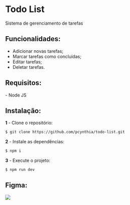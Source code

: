 <h1>Todo List</h1> 
<p>Sistema de gerenciamento de tarefas</p>  

<h2>Funcionalidades:</h2>

- Adicionar novas tarefas;
- Marcar tarefas como concluídas;
- Editar tarefas;
- Deletar tarefas.

<h2>Requisitos:</h2>
- Node JS

<h2>Instalação:</h2>

**1** - Clone o repositório:
```bash
$ git clone https://github.com/pcynthia/todo-list.git
```

**2** - Instale as dependências:
```bash
$ npm i
```

**3** - Execute o projeto:
```bash
$ npm run dev
```

<h2>Figma: </h2>
<a href="https://www.figma.com/file/BdXsLALTATh7zbDDcsSn7Y/to-do?type=design&node-id=0%3A1&mode=design&t=MsxQfP2kD8bHwD6x-1"><img src="https://img.shields.io/static/v1?label=TODO&message=FIGMA&color=2e3480&style=for-the-badge&logo=Heroku"/></a>
